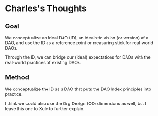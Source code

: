 # Charles's Thoughts

## Goal
We conceptualize an Ideal DAO (ID), an idealistic vision (or version) of a DAO, and use the ID as a reference point or measuring stick for real-world DAOs.

Through the ID, we can bridge our (ideal) expectations for DAOs with the real-world practices of existing DAOs.

## Method 
We conceptualize the ID as a DAO that puts the DAO Index principles into practice. 

I think we could also use the Org Design (OD) dimensions as well, but I leave this one to Xule to further explain.